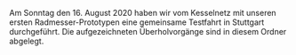 Am Sonntag den 16. August 2020 haben wir vom Kesselnetz mit unseren ersten Radmesser-Prototypen eine gemeinsame Testfahrt in Stuttgart durchgeführt.
Die aufgezeichneten Überholvorgänge sind in diesem Ordner abgelegt.